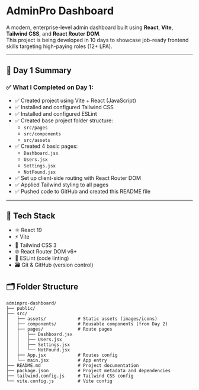 # AdminPro Dashboard

A modern, enterprise-level admin dashboard built using **React**, **Vite**, **Tailwind CSS**, and **React Router DOM**.  
This project is being developed in 10 days to showcase job-ready frontend skills targeting high-paying roles (12+ LPA).

---

## 📅 Day 1 Summary

### ✅ What I Completed on Day 1:

- ✅ Created project using Vite + React (JavaScript)
- ✅ Installed and configured Tailwind CSS
- ✅ Installed and configured ESLint
- ✅ Created base project folder structure:
  - `src/pages`
  - `src/components`
  - `src/assets`
- ✅ Created 4 basic pages:
  - `Dashboard.jsx`
  - `Users.jsx`
  - `Settings.jsx`
  - `NotFound.jsx`
- ✅ Set up client-side routing with React Router DOM
- ✅ Applied Tailwind styling to all pages
- ✅ Pushed code to GitHub and created this README file

---

## 🚀 Tech Stack

- ⚛️ React 19
- ⚡ Vite
- 🎨 Tailwind CSS 3
- 🌐 React Router DOM v6+
- 🧹 ESLint (code linting)
- 🗃 Git & GitHub (version control)

## 🗂️ Folder Structure

```
adminpro-dashboard/
├── public/
├── src/
│   ├── assets/            # Static assets (images/icons)
│   ├── components/        # Reusable components (from Day 2)
│   ├── pages/             # Route pages
│   │   ├── Dashboard.jsx
│   │   ├── Users.jsx
│   │   ├── Settings.jsx
│   │   └── NotFound.jsx
│   ├── App.jsx            # Routes config
│   └── main.jsx           # App entry
├── README.md              # Project documentation
├── package.json           # Project metadata and dependencies
├── tailwind.config.js     # Tailwind CSS config
└── vite.config.js         # Vite config
```
